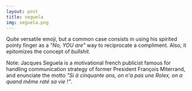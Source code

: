 ```yaml
---
layout: post
title: seguela
img: seguela.png
---
```

Quite versatile emoji, but a common case consists in using his spirited pointy finger as a _"No, YOU are"_ way to reciprocate a compliment.
Also, it epitomizes the concept of _bullshit_.  

Note: Jacques Seguela is a motivational french publicist famous for handling communication strategy of former President François Miterrand, and enunciate the motto _"Si à cinquante ans, on n'a pas une Rolex, on a quand même raté sa vie !"_.  


